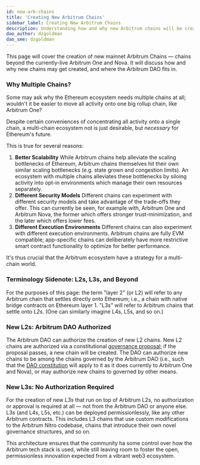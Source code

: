 ```yaml
---
id: new-arb-chains
title: 'Creating New Arbitrum Chains'
sidebar_label: Creating New Arbitrum Chains
description: Understanding how and why new Arbitrum chains will be created
dao_author: dzgoldman
dao_sme: dzgoldman
---
```


This page will cover the creation of new mainnet Arbitrum Chains — chains beyond the currently-live <a data-quicklook-from='arbitrum-one'>Arbitrum One </a> and <a data-quicklook-from='arbitrum-nova'>Nova</a>. It will discuss how and why new chains may get created, and where the <a data-quicklook-from='arbitrum-dao'>Arbitrum DAO</a> fits in.

### Why Multiple Chains?

Some may ask why the Ethereum ecosystem needs multiple chains at all; wouldn't it be easier to move all activity onto one big <a data-quicklook-from='arbitrum-rollup-chain'>rollup</a> chain, like Arbitrum One?

Despite certain conveniences of concentrating all activity onto a single chain, a multi-chain ecosystem not is just desirable, but _necessary_ for Ethereum's future.

This is true for several reasons:

1. **Better Scalability** While Arbitrum chains help alleviate the scaling bottlenecks of Ethereum, Arbitrum chains themselves hit their own similar scaling bottlenecks (e.g. state grown and congestion limits).
   An ecosystem with multiple chains alleviates these bottlenecks by siloing activity into opt-in environments which manage their own resources separately.
1. **Different Security Models** Different chains can experiment with different security models and take advantage of the trade-offs they offer. This can currently be seen, for example with, Arbitrum One and Arbitrum Nova, the former which offers stronger trust-minimization, and the later which offers lower fees.
1. **Different Execution Environments** Different chains can also experiment with different execution environments. Arbitrum chains are fully EVM compatible; app-specific chains can deliberately have more restrictive smart contract functionality to optimize for better performance.

It's thus crucial that the Arbitrum ecosystem have a strategy for a multi-chain world.

### Terminology Sidenote: L2s, L3s, and Beyond

For the purposes of this page: the term "layer 2" (or L2) will refer to any Arbitrum chain that settles directly onto Ethereum; i.e., a chain with native bridge contracts on Ethereum <a data-quicklook-from='layer-1-l1'>layer 1</a>. "L3s" will refer to Arbitrum chains that settle onto _L2s_. (One can similarly imagine L4s, L5s, and so on.)

### New L2s: Arbitrum DAO Authorized

The Arbitrum DAO can authorize the creation of new L2 chains. New L2 chains are authorized via a constitutional [governance proposal](./how-tos/create-submit-dao-proposal.md); if the proposal passes, a new chain will be created. The DAO can authorize new chains to be among the chains governed by the Arbitrum DAO (i.e., such that the [DAO constitution](./dao-constitution.md) will apply to it as it does currently to Arbitrum One and Nova), or may authorize new chains to governed by other means.

### New L3s: No Authorization Required

For the creation of new _L3s_ that run on top of Arbitrum L2s, no authorization or approval is required at all — not from the Arbitrum DAO or anyone else. L3s (and L4s, L5s, etc.) can be deployed permissionlessly, like any other Arbitrum contracts. This includes L3 chains that use custom modifications to the Arbitrum Nitro codebase, chains that introduce their own novel governance structures, and so on.

This architecture ensures that the community ha some control over how the Arbitrum tech stack is used, while still leaving room to foster the open, permissionless innovation expected from a vibrant web3 ecosystem.
